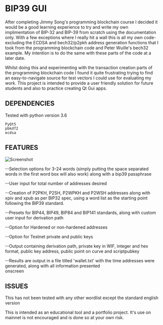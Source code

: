 # BIP39 GUI

After completing Jimmy Song's programming blockchain course I decided it would be a good learning experience to try and write my own implimentation of BIP-32 and BIP-39 from scratch using the documentation only.  With a few exceptions where I really hit a wall this is all my own code- excluding the ECDSA and bech32/p2pkh address generation functions that I took from the programming blockchain code and Peter Wuille's bech32 example.  My intention is to do the same with these parts of the code at a later date.  

Whilst doing this and experimenting with the transaction creation parts of the programming blockchain code I found it quite frustrating trying to find an easy-to-navigate source for test vectors I could use for evaluating my work.  This project is intended to provide a user friendly solution for future students and also to practice creating Qt Gui apps. 

## DEPENDENCIES
Tested with python version 3.6

```
PyQt5
pbkdf2
ecdsa
```

## FEATURES
![Screenshot](https://i.imgur.com/EORcZbE.png)

--Selection options for 3-24 words (simply putting the space separated words in the first word box will also work) along with a bip39 passphrase

--User input for total number of addresses desired

--Creation of P2PKH, P2SH, P2WPKH and P2WSH addresses along with xpiv and xpub as per BIP32 spec, using a word list as the starting point following the BIP39 standard.  

--Presets for BIP44, BIP49, BIP84 and BIP141 standards, along with custom user input for derivation path

--Option for Hardened or non-hardened addresses

--Option for Testnet private and public keys

--Output containing derivation path, private key in WIF, integer and hex format, public key address, public point on curve and 
scriptpubkey

--Results are output in a file titled 'wallet.txt' with the time addresses were generated, along with all information presented    
onscreen 

## ISSUES

This has not been tested with any other wordlist except the standard english version

This is intended as an educational tool and a portfolio project.  It's use on mainnet is not encouraged and is done so at your own risk.  

